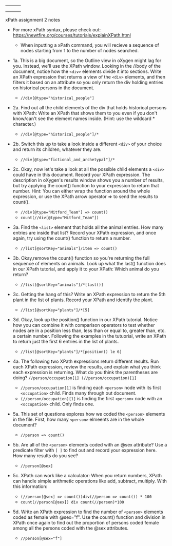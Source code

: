 # 

|   |   |   |
|---|---|---|
|   |   |   |
|   |   |   |
|   |   |   |
xPath assignment 2 notes

- For more xPath syntax, please check out: https://newtfire.org/courses/tutorials/explainXPath.html
    - When inputting a xPath command, you will recieve a sequence of nodes starting from 1 to the number of nodes searched. 
    
- 1a. This is a big document, so the Outline view in oXygen might lag for you. Instead, we'll use the XPath window. Looking in the //body of the document, notice how the `<div>` elements divide it into sections. Write an XPath expression that returns a view of the `<div>` elements, and then filters it based on an attribute so you only return the div holding entries on historical persons in the document.
    - `//div[@type="historical_people"]` 

- 2a. Find out all the child elements of the div that holds historical persons with XPath: Write an XPath that shows them to you even if you don't know/can't see the element names inside. (Hint: use the wildcard * character.)
    - `//div[@type="historical_people"]/*` 

- 2b. Switch this up to take a look inside a different `<div>` of your choice and return its children, whatever they are.
    - `//div[@type="fictional_and_archetypal"]/*` 

- 2c. Okay, now let's take a look at all the possible child elements a `<div>` could have in this document. Record your XPath expression. The description in oXygen's results window shows you a number of results, but try applying the count() function to your expression to return that number. Hint: You can either wrap the function around the whole expression, or use the XPath arrow operator => to send the results to count().
    - `//div[@type="Mitford_Team"] => count()`
    - `count(//div[@type="Mitford_Team"])`

- 3a. Find the `<list>` element that holds all the animal entries. How many entries are inside that list? Record your XPath expression, and once again, try using the count() function to return a number.
    - `//list[@sortKey="animals"]/item => count()`

- 3b. Okay,remove the count() function so you're returning the full sequence of elements on animals. Look up what the last() function does in our XPath tutorial, and apply it to your XPath: Which animal do you return?
    - `//list[@sortKey="animals"]/*[last()]`

- 3c. Getting the hang of this? Write an XPath expression to return the 5th plant in the list of plants. Record your XPath and identify the plant.
    - `//list[@sortKey="plants"]/*[5]`

- 3d. Okay, look up the position() function in our XPath tutorial. Notice how you can combine it with comparison operators to test whether nodes are in a position less than, less than or equal to, greater than, etc. a certain number. Following the examples in the tutuorial, write an XPath to return just the first 6 entries in the list of plants.
    - `//list[@sortKey="plants"]/*[position() le 6]`

- 4a. The following two XPath expressions return different results. Run each XPath expression, review the results, and explain what you think each expression is returning. What do you think the parentheses are doing? `//person/occupation[1] (//person/occupation)[1]`
    - `//person/occupation[1]` is finding each `<person>` node with its first `<occupation>` child. Finds many through out document.
    - `(//person/occupation)[1]` is finding the first `<person>` node with an `<occupation>` child. Only finds one. 

- 5a. This set of questions explores how we coded the `<person>` elements in the file. First, how many `<person>` elmeents are in the whole document?
    - `//person => count()`

- 5b. Are all of the `<person>` elements coded with an @sex attribute? Use a predicate filter with `[ ]` to find out and record your expression here. How many results do you see?
    - `//person[@sex]`

- 5c. XPath can work like a calculator: When you return numbers, XPath can handle simple arithmetic operations like add, subtract, multiply. With this information:
    - `(//person[@sex] => count())div(//person => count()) * 100`
    - `count(//person[@sex]) div count(//person)*100`

- 5d. Write an XPath expression to find the number of `<person>` elements coded as female with @sex="f". Use the count() function and division in XPath once again to find out the proportion of persons coded female among all the persons coded with the @sex attributes.
    - `//person[@sex="f"]`